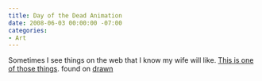 ```yaml
---
title: Day of the Dead Animation
date: 2008-06-03 00:00:00 -07:00
categories:
- Art
---
```


<p>Sometimes I see things on the web that I know my wife will like. <a href="http://www.vivacalaca.com/">This is one of those things</a>. found on <a href="http://drawn.ca/">drawn</a></p>
